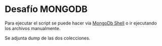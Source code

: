 # Desafío  MONGODB

Para ejecutar el script se puede hacer via [MongoDb Shell](https://www.mongodb.com/docs/mongodb-shell/write-scripts/) o ir ejecutando los archivos manualmente.

Se adjunta dump de las dos colecciones.
